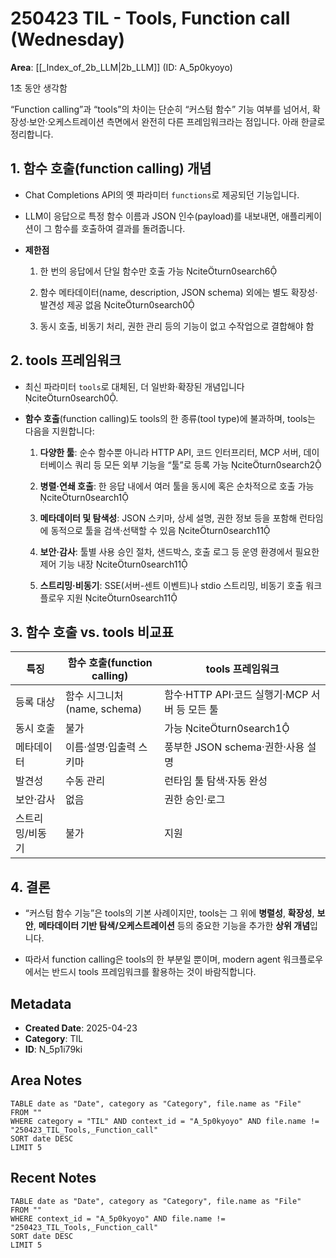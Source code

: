 # 250423 TIL - Tools, Function call (Wednesday)

**Area**: [[_Index_of_2b_LLM|2b_LLM]] (ID: A_5p0kyoyo)


1초 동안 생각함

“Function calling”과 “tools”의 차이는 단순히 “커스텀 함수” 기능 여부를 넘어서, 확장성·보안·오케스트레이션 측면에서 완전히 다른 프레임워크라는 점입니다. 아래 한글로 정리합니다.

## 1. 함수 호출(function calling) 개념

- Chat Completions API의 옛 파라미터 `functions`로 제공되던 기능입니다.
    
- LLM이 응답으로 특정 함수 이름과 JSON 인수(payload)를 내보내면, 애플리케이션이 그 함수를 호출하여 결과를 돌려줍니다.
    
- **제한점**
    
    1. 한 번의 응답에서 단일 함수만 호출 가능 citeturn0search6
        
    2. 함수 메타데이터(name, description, JSON schema) 외에는 별도 확장성·발견성 제공 없음 citeturn0search0
        
    3. 동시 호출, 비동기 처리, 권한 관리 등의 기능이 없고 수작업으로 결합해야 함
        

## 2. tools 프레임워크

- 최신 파라미터 `tools`로 대체된, 더 일반화·확장된 개념입니다 citeturn0search0.
    
- **함수 호출**(function calling)도 tools의 한 종류(tool type)에 불과하며, tools는 다음을 지원합니다:
    
    1. **다양한 툴**: 순수 함수뿐 아니라 HTTP API, 코드 인터프리터, MCP 서버, 데이터베이스 쿼리 등 모든 외부 기능을 “툴”로 등록 가능 citeturn0search2
        
    2. **병렬·연쇄 호출**: 한 응답 내에서 여러 툴을 동시에 혹은 순차적으로 호출 가능 citeturn0search1
        
    3. **메타데이터 및 탐색성**: JSON 스키마, 상세 설명, 권한 정보 등을 포함해 런타임에 동적으로 툴을 검색·선택할 수 있음 citeturn0search11
        
    4. **보안·감사**: 툴별 사용 승인 절차, 샌드박스, 호출 로그 등 운영 환경에서 필요한 제어 기능 내장 citeturn0search11
        
    5. **스트리밍·비동기**: SSE(서버-센트 이벤트)나 stdio 스트리밍, 비동기 호출 워크플로우 지원 citeturn0search11
        

## 3. 함수 호출 vs. tools 비교표

|특징|함수 호출(function calling)|tools 프레임워크|
|---|---|---|
|등록 대상|함수 시그니처(name, schema)|함수·HTTP API·코드 실행기·MCP 서버 등 모든 툴|
|동시 호출|불가|가능 citeturn0search1|
|메타데이터|이름·설명·입출력 스키마|풍부한 JSON schema·권한·사용 설명|
|발견성|수동 관리|런타임 툴 탐색·자동 완성|
|보안·감사|없음|권한 승인·로그|
|스트리밍/비동기|불가|지원|

## 4. 결론

- “커스텀 함수 기능”은 tools의 기본 사례이지만, tools는 그 위에 **병렬성**, **확장성**, **보안**, **메타데이터 기반 탐색/오케스트레이션** 등의 중요한 기능을 추가한 **상위 개념**입니다.
    
- 따라서 function calling은 tools의 한 부분일 뿐이며, modern agent 워크플로우에서는 반드시 tools 프레임워크를 활용하는 것이 바람직합니다.

## Metadata
- **Created Date**: 2025-04-23
- **Category**: TIL
- **ID**: N_5p1i79ki



## Area Notes
```dataview
TABLE date as "Date", category as "Category", file.name as "File"
FROM ""
WHERE category = "TIL" AND context_id = "A_5p0kyoyo" AND file.name != "250423_TIL_Tools,_Function_call"
SORT date DESC
LIMIT 5
```

## Recent Notes
```dataview
TABLE date as "Date", category as "Category", file.name as "File"
FROM ""
WHERE context_id = "A_5p0kyoyo" AND file.name != "250423_TIL_Tools,_Function_call"
SORT date DESC
LIMIT 5
```
